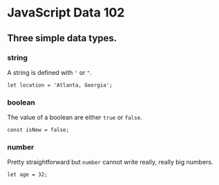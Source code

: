 # JavaScript Data 102
## Three simple data types.

### string
A string is defined with `'` or `"`.
```
let location = 'Atlanta, Georgia';
```

### boolean
The value of a boolean are either `true` or `false`. 
```
const isNew = false;
```

### number
Pretty straightforward but `number` cannot write really, really big numbers.
```
let age = 32;
```
